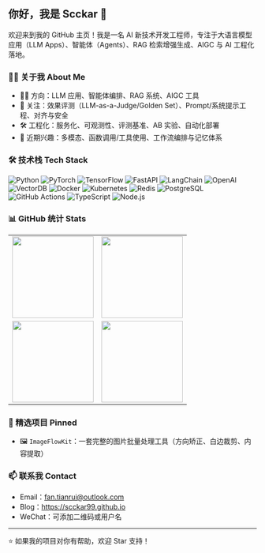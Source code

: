 ## 你好，我是 Scckar 👋

欢迎来到我的 GitHub 主页！我是一名 AI 新技术开发工程师，专注于大语言模型应用（LLM Apps）、智能体（Agents）、RAG 检索增强生成、AIGC 与 AI 工程化落地。

### 🙋‍♂️ 关于我 About Me
- 🧑‍💻 方向：LLM 应用、智能体编排、RAG 系统、AIGC 工具
- 🧠 关注：效果评测（LLM-as-a-Judge/Golden Set）、Prompt/系统提示工程、对齐与安全
- 🛠 工程化：服务化、可观测性、评测基准、AB 实验、自动化部署
- 🔬 近期兴趣：多模态、函数调用/工具使用、工作流编排与记忆体系

### 🛠 技术栈 Tech Stack
![Python](https://img.shields.io/badge/Python-3.10%2B-3776AB?logo=python&logoColor=fff)
![PyTorch](https://img.shields.io/badge/PyTorch-2.x-EE4C2C?logo=pytorch&logoColor=fff)
![TensorFlow](https://img.shields.io/badge/TensorFlow-2.x-FF6F00?logo=tensorflow&logoColor=fff)
![FastAPI](https://img.shields.io/badge/FastAPI-Backend-009688?logo=fastapi&logoColor=fff)
![LangChain](https://img.shields.io/badge/LangChain-Agents%2FRAG-1C3C3C)
![OpenAI](https://img.shields.io/badge/OpenAI-API-412991?logo=openai&logoColor=fff)
![VectorDB](https://img.shields.io/badge/VectorDB-Milvus%2FPGVector%2FChroma-4B8BBE)
![Docker](https://img.shields.io/badge/Docker-Container-2496ED?logo=docker&logoColor=fff)
![Kubernetes](https://img.shields.io/badge/Kubernetes-Orchestration-326CE5?logo=kubernetes&logoColor=fff)
![Redis](https://img.shields.io/badge/Redis-Cache-DC382D?logo=redis&logoColor=fff)
![PostgreSQL](https://img.shields.io/badge/PostgreSQL-DB-4169E1?logo=postgresql&logoColor=fff)
![GitHub Actions](https://img.shields.io/badge/GitHub%20Actions-CI%2FCD-2088FF?logo=githubactions&logoColor=fff)
![TypeScript](https://img.shields.io/badge/TypeScript-4%2B-3178C6?logo=typescript&logoColor=fff)
![Node.js](https://img.shields.io/badge/Node.js-18%2B-339933?logo=node.js&logoColor=fff)

### 📊 GitHub 统计 Stats
<div align="center">

<table>
  <tr>
    <td><img height="165" src="https://github-readme-stats.vercel.app/api?username=Scckar99&show_icons=true&theme=dark&hide_border=true" /></td>
    <td><img height="165" src="https://github-readme-stats.vercel.app/api/top-langs/?username=Scckar99&layout=compact&theme=dark&hide_border=true" /></td>
  </tr>
  <tr>
    <td><img height="165" src="https://streak-stats.demolab.com/?user=Scckar99&theme=dark&hide_border=true" /></td>
    <td><img height="165" src="https://github-profile-trophy.vercel.app/?username=Scckar99&theme=darkhub&no-frame=true&column=4" /></td>
  </tr>
</table>

</div>

### 🚀 精选项目 Pinned
- 🖼️ `ImageFlowKit`：一套完整的图片批量处理工具（方向矫正、白边裁剪、内容提取）

### 📫 联系我 Contact
- Email：fan.tianrui@outlook.com
- Blog：https://scckar99.github.io
- WeChat：可添加二维码或用户名

---
⭐️ 如果我的项目对你有帮助，欢迎 Star 支持！

